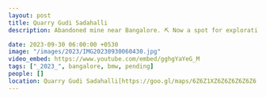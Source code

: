 ```yaml
---
layout: post
title: Quarry Gudi Sadahalli
description: Abandoned mine near Bangalore. ⛏️ Now a spot for exploration. 🕵️‍♂️ Place got filled with mesmerizing green water 💧 in middle. 🏞️ The white stone rocks and the green water make it a serene spot. 🌟 🌿

date: 2023-09-30 06:00:00 +0530
image: "/images/2023/IMG20230930060430.jpg"
video_embed: https://www.youtube.com/embed/gghgYaYeG_M
tags: ["_2023_", bangalore, bmw, pending]
people: []
location: Quarry Gudi Sadahalli[https://goo.gl/maps/6Z6Z1XZ6Z6Z6Z6Z6Z6
---
```


